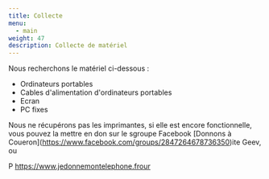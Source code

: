 ```yaml
---
title: Collecte
menu:
  - main
weight: 47
description: Collecte de matériel
---
```

N﻿ous recherchons le matériel ci-dessous :

* Ordinateurs portables
* C﻿ables d'alimentation d'ordinateurs portables
* E﻿cran
* P﻿C fixes



N﻿ous ne récupérons pas les imprimantes, si elle est encore fonctionnelle, vous pouvez la mettre en don sur le sgroupe Facebook \[Donnons à Coueron](https://www.facebook.com/groups/2847264678736350)ite Geev, ou 

P https://www.jedonnemontelephone.frour